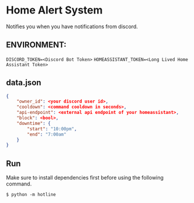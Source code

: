 # Home Alert System

Notifies you when you have notifications from discord.

## ENVIRONMENT:

``DISCORD_TOKEN=<Discord Bot Token>``
``HOMEASSISTANT_TOKEN=<Long Lived Home Assistant Token>``

## data.json
```json
{
    "owner_id": <your discord user id>,
    "cooldown": <command cooldown in seconds>,
    "api-endpoint": <external api endpoint of your homeassistant>,
    "block": <bool>,
    "downtime": {
        "start": "10:00pm",
        "end": "7:00am"
    }
}
```

## Run
Make sure to install dependencies first before using the following command.
```
$ python -m hotline
```